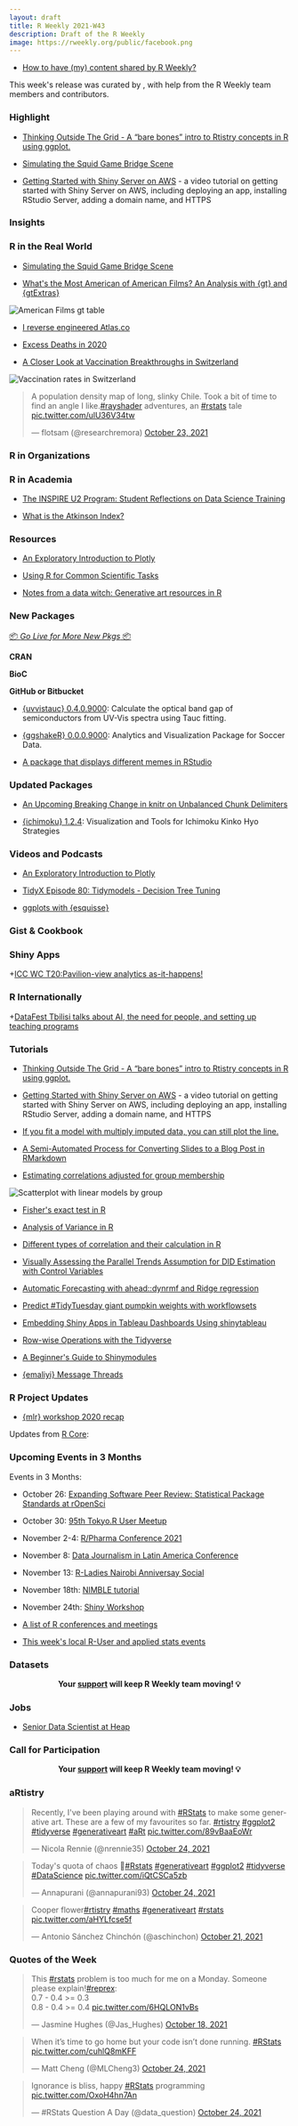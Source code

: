 ```yaml
---
layout: draft
title: R Weekly 2021-W43
description: Draft of the R Weekly
image: https://rweekly.org/public/facebook.png
---
```



+ [How to have (my) content shared by R Weekly?](https://github.com/rweekly/rweekly.org#how-to-have-my-content-shared-by-r-weekly)


This week's release was curated by [](), with help from the R Weekly team members and contributors.


###  Highlight

+ [Thinking Outside The Grid - A “bare bones” intro to Rtistry concepts in R using ggplot.](https://www.thetidytrekker.com/post/thinking-outside-the-grid)

+ [Simulating the Squid Game Bridge Scene](https://www.jhelvy.com/posts/2021-10-19-monte-carlo-bridge-game/)

+ [Getting Started with Shiny Server on AWS](https://youtu.be/JL4T0qfqY7k) - a video tutorial on getting started with Shiny Server on AWS, including deploying an app, installing RStudio Server, adding a domain name, and HTTPS

### Insights


### R in the Real World

+ [Simulating the Squid Game Bridge Scene](https://www.jhelvy.com/posts/2021-10-19-monte-carlo-bridge-game/)

+ [What's the Most American of American Films? An Analysis with {gt} and {gtExtras}](https://jlaw.netlify.app/2021/10/18/what-s-the-most-american-of-american-films-an-analysis-with-gt-and-gtextras/)

![American Films gt table](https://raw.githubusercontent.com/rweekly/image/master/2021-10-25/american.png)

+ [I reverse engineered Atlas.co](https://bensstats.wordpress.com/2021/10/21/robservations-15-i-reverse-engineered-atlas-co-well-some-of-it/)

+ [Excess Deaths in 2020](https://kieranhealy.org/blog/archives/2021/10/21/excess-deaths-in-2020/)

+ [A Closer Look at Vaccination Breakthroughs in Switzerland](https://mirai-solutions.ch/news/2021/10/20/covid19-vaccination-breakthroughs-switzerland/)

![Vaccination rates in Switzerland](https://raw.githubusercontent.com/rweekly/image/master/2021-10-25/vax_switz.png)

<blockquote class="twitter-tweet"><p lang="en" dir="ltr">A population density map of long, slinky Chile. Took a bit of time to find an angle I like.<a href="https://twitter.com/hashtag/rayshader?src=hash&amp;ref_src=twsrc%5Etfw">#rayshader</a> adventures, an <a href="https://twitter.com/hashtag/rstats?src=hash&amp;ref_src=twsrc%5Etfw">#rstats</a> tale <a href="https://t.co/ulU36V34tw">pic.twitter.com/ulU36V34tw</a></p>&mdash; flotsam (@researchremora) <a href="https://twitter.com/researchremora/status/1451918966864203782?ref_src=twsrc%5Etfw">October 23, 2021</a></blockquote> <script async src="https://platform.twitter.com/widgets.js" charset="utf-8"></script>

###  R in Organizations



###  R in Academia

+ [The INSPIRE U2 Program: Student Reflections on Data Science Training](https://blog.rstudio.com/2021/10/22/the-inspire-u2-program-student-reflections/)

+ [What is the Atkinson Index?](https://statisticaloddsandends.wordpress.com/2021/10/15/what-is-the-atkinson-index/)

###  Resources

+ [An Exploratory Introduction to Plotly](https://albert-rapp.de/post/2021-10-16-exploratory-intro-plotly/)

+ [Using R for Common Scientific Tasks](https://raw.githack.com/etmckinley/Coffey-Lab-R-Tutorial/main/R-tutorial-xaringnan.html#1)

+ [Notes from a data witch: Generative art resources in R](https://blog.djnavarro.net/posts/2021-10-19_rtistry-posts/)

###  New Packages

<p class="added-hostname"><a href="https://rweekly.org/live" target="_blank" class="externalLink">📦 <i>Go Live for More New Pkgs</i> 📦</a></p>

**CRAN**



**BioC**



**GitHub or Bitbucket**

+ [{uvvistauc} 0.4.0.9000](https://github.com/solarchemist/uvvistauc): Calculate the optical band gap of semiconductors from UV-Vis spectra using Tauc fitting.

+ [{ggshakeR} 0.0.0.9000](https://github.com/abhiamishra/ggshakeR): Analytics and Visualization Package for Soccer Data.

+ [A package that displays different memes in RStudio](https://github.com/Shelmith-Kariuki/rKenyaMemes)

### Updated Packages

+ [An Upcoming Breaking Change in knitr on Unbalanced Chunk Delimiters](https://yihui.org/en/2021/10/unbalanced-delimiters/)

+ [{ichimoku} 1.2.4](https://cran.r-project.org/package=ichimoku): Visualization and Tools for Ichimoku Kinko Hyo Strategies

###  Videos and Podcasts

+ [An Exploratory Introduction to Plotly](https://youtu.be/rzpbQ93pmPM)

+ [TidyX Episode 80: Tidymodels - Decision Tree Tuning](https://bit.ly/TidyX_Ep80)

+ [ggplots with {esquisse}](https://www.youtube.com/watch?v=6LV_p3Zi-LM&ab_channel=BusinessScience)

### Gist & Cookbook



### Shiny Apps

+[ICC WC T20:Pavilion-view analytics as-it-happens!](https://gigadom.in/2021/10/18/googlyplusplus2021icc-wc-t20pavilion-view-analytics-as-it-happens/)



### R Internationally

+[DataFest Tbilisi talks about AI, the need for people, and setting up teaching programs](https://www.r-consortium.org/blog/2021/10/19/datafest-tbilisi-talks-about-ai-the-need-for-people-and-setting-up-teaching-programs)



###  Tutorials

+ [Thinking Outside The Grid - A “bare bones” intro to Rtistry concepts in R using ggplot.](https://www.thetidytrekker.com/post/thinking-outside-the-grid)

+ [Getting Started with Shiny Server on AWS](https://youtu.be/JL4T0qfqY7k) - a video tutorial on getting started with Shiny Server on AWS, including deploying an app, installing RStudio Server, adding a domain name, and HTTPS

+ [If you fit a model with multiply imputed data, you can still plot the line.](https://solomonkurz.netlify.app/post/2021-10-21-if-you-fit-a-model-with-multiply-imputed-data-you-can-still-plot-the-line/)

+ [A Semi-Automated Process for Converting Slides to a Blog Post in RMarkdown](https://kaijagahm.netlify.app/posts/2021-10-14-publishing-scrollable-slides-in-rmarkdown/)

+ [Estimating correlations adjusted for group membership](https://www.pipinghotdata.com/posts/2021-10-11-estimating-correlations-adjusted-for-group-membership/)

![Scatterplot with linear models by group](https://raw.githubusercontent.com/rweekly/image/master/2021-10-25/shannon_corr.png)

+ [Fisher's exact test in R](https://www.reneshbedre.com/blog/fisher-exact-test.html)

+ [Analysis of Variance in R](https://finnstats.com/index.php/2021/10/24/analysis-of-variance-in-r/)

+ [Different types of correlation and their calculation in R](https://www.reneshbedre.com/blog/correlation-analysis-r.html)

+ [Visually Assessing the Parallel Trends Assumption for DID Estimation with Control Variables](http://skranz.github.io//r/2021/10/20/ParallelTrendsPlot.html)

+ [Automatic Forecasting with ahead::dynrmf and Ridge regression](https://thierrymoudiki.github.io/blog/2021/10/22/r/misc/ahead-ridge)

+ [Predict #TidyTuesday giant pumpkin weights with workflowsets](https://juliasilge.com/blog/giant-pumpkins/)

+ [Embedding Shiny Apps in Tableau Dashboards Using shinytableau](https://blog.rstudio.com/2021/10/21/embedding-shiny-apps-in-tableau-dashboards-using-shinytableau/)

+ [Row-wise Operations with the Tidyverse](https://rtask.thinkr.fr/row-wise-operations-with-the-tidyverse/)

+ [A Beginner's Guide to Shinymodules](https://rviews.rstudio.com/2021/10/20/a-beginner-s-guide-to-shiny-modules/)

+ [{emaliyi} Message Threads](https://datawookie.dev/blog/2021/10/emayili-message-threads/)

<!--<div class="post-more-begin></div><div class="post-more-end"></div>-->

###  R Project Updates

+ [{mlr} workshop 2020 recap](https://mlr-org.com/post/mlr-workshop-2021-recap/)

Updates from [R Core](http://developer.r-project.org/blosxom.cgi/R-devel/NEWS):


###  Upcoming Events in 3 Months

Events in 3 Months:

+ October 26: [Expanding Software Peer Review: Statistical Package Standards at rOpenSci](https://ropensci.org/commcalls/oct2021-statsreview02/)

+ October 30: [95th Tokyo.R User Meetup](https://tokyor.connpass.com/event/225967/)

+ November 2-4: [R/Pharma Conference 2021](https://rinpharma.com/)

+ November 8: [Data Journalism in Latin America Conference](https://www.r-consortium.org/blog/2021/10/18/largest-data-journalism-conference-in-latin-america-coda-br-starts-nov-8)

+ November 13: [R-Ladies Nairobi Anniversay Social](https://t.co/Q7ZSj0PJkf?amp=1)

+ November 18th: [NIMBLE tutorial](https://r-nimble.org/nimble-online-tutorial-november-18-2021)

+ November 24th: [Shiny Workshop](https://mirai-solutions.ch/news/2021/10/22/announce-shiny3-ws/)

+ [A list of R conferences and meetings](https://jumpingrivers.github.io/meetingsR/events.html)

+ [This week's local R-User and applied stats events](https://community.rstudio.com/c/irl)


### Datasets


<p class="hide-support added-hostname support-rweekly" style="text-align: center;font-weight: bold;">Your <a class="non-visited externalLink" href="https://www.patreon.com/rweekly" onclick="pas(this)">support</a> will keep R Weekly team moving! 💡</p>


### Jobs

+ [Senior Data Scientist at Heap](https://heap.io/careers/jobs?gh_jid=3580870)


###  Call for Participation


<p class="hide-support added-hostname support-rweekly" style="text-align: center;font-weight: bold;">Your <a class="non-visited externalLink" href="https://www.patreon.com/rweekly" onclick="pas(this)">support</a> will keep R Weekly team moving! 💡</p>

### aRtistry

<blockquote class="twitter-tweet"><p lang="en" dir="ltr">Recently, I&#39;ve been playing around with <a href="https://twitter.com/hashtag/RStats?src=hash&amp;ref_src=twsrc%5Etfw">#RStats</a> to make some generative art. These are a few of my favourites so far. <a href="https://twitter.com/hashtag/rtistry?src=hash&amp;ref_src=twsrc%5Etfw">#rtistry</a> <a href="https://twitter.com/hashtag/ggplot2?src=hash&amp;ref_src=twsrc%5Etfw">#ggplot2</a> <a href="https://twitter.com/hashtag/tidyverse?src=hash&amp;ref_src=twsrc%5Etfw">#tidyverse</a> <a href="https://twitter.com/hashtag/generativeart?src=hash&amp;ref_src=twsrc%5Etfw">#generativeart</a> <a href="https://twitter.com/hashtag/aRt?src=hash&amp;ref_src=twsrc%5Etfw">#aRt</a> <a href="https://t.co/89vBaaEoWr">pic.twitter.com/89vBaaEoWr</a></p>&mdash; Nicola Rennie (@nrennie35) <a href="https://twitter.com/nrennie35/status/1452327870429339656?ref_src=twsrc%5Etfw">October 24, 2021</a></blockquote> <script async src="https://platform.twitter.com/widgets.js" charset="utf-8"></script>

<blockquote class="twitter-tweet"><p lang="en" dir="ltr">Today&#39;s quota of chaos 🎨<a href="https://twitter.com/hashtag/Rstats?src=hash&amp;ref_src=twsrc%5Etfw">#Rstats</a> <a href="https://twitter.com/hashtag/generativeart?src=hash&amp;ref_src=twsrc%5Etfw">#generativeart</a> <a href="https://twitter.com/hashtag/ggplot2?src=hash&amp;ref_src=twsrc%5Etfw">#ggplot2</a> <a href="https://twitter.com/hashtag/tidyverse?src=hash&amp;ref_src=twsrc%5Etfw">#tidyverse</a> <a href="https://twitter.com/hashtag/DataScience?src=hash&amp;ref_src=twsrc%5Etfw">#DataScience</a> <a href="https://t.co/iQtCSCa5zb">pic.twitter.com/iQtCSCa5zb</a></p>&mdash; Annapurani (@annapurani93) <a href="https://twitter.com/annapurani93/status/1452261720475455497?ref_src=twsrc%5Etfw">October 24, 2021</a></blockquote> <script async src="https://platform.twitter.com/widgets.js" charset="utf-8"></script>

<blockquote class="twitter-tweet"><p lang="en" dir="ltr">Cooper flower<a href="https://twitter.com/hashtag/rtistry?src=hash&amp;ref_src=twsrc%5Etfw">#rtistry</a> <a href="https://twitter.com/hashtag/maths?src=hash&amp;ref_src=twsrc%5Etfw">#maths</a> <a href="https://twitter.com/hashtag/generativeart?src=hash&amp;ref_src=twsrc%5Etfw">#generativeart</a> <a href="https://twitter.com/hashtag/rstats?src=hash&amp;ref_src=twsrc%5Etfw">#rstats</a> <a href="https://t.co/aHYLfcse5f">pic.twitter.com/aHYLfcse5f</a></p>&mdash; Antonio Sánchez Chinchón (@aschinchon) <a href="https://twitter.com/aschinchon/status/1451296564509560843?ref_src=twsrc%5Etfw">October 21, 2021</a></blockquote> <script async src="https://platform.twitter.com/widgets.js" charset="utf-8"></script>



###  Quotes of the Week

<blockquote class="twitter-tweet"><p lang="en" dir="ltr">This <a href="https://twitter.com/hashtag/rstats?src=hash&amp;ref_src=twsrc%5Etfw">#rstats</a> problem is too much for me on a Monday. Someone please explain!<a href="https://twitter.com/hashtag/reprex?src=hash&amp;ref_src=twsrc%5Etfw">#reprex</a>: <br>0.7 - 0.4 &gt;= 0.3<br>0.8 - 0.4 &gt;= 0.4 <a href="https://t.co/6HQLON1vBs">pic.twitter.com/6HQLON1vBs</a></p>&mdash; Jasmine Hughes (@Jas_Hughes) <a href="https://twitter.com/Jas_Hughes/status/1450173659646083075?ref_src=twsrc%5Etfw">October 18, 2021</a></blockquote> <script async src="https://platform.twitter.com/widgets.js" charset="utf-8"></script>

<blockquote class="twitter-tweet"><p lang="en" dir="ltr">When it’s time to go home but your code isn’t done running. <a href="https://twitter.com/hashtag/RStats?src=hash&amp;ref_src=twsrc%5Etfw">#RStats</a> <a href="https://t.co/cuhlQ8mKFF">pic.twitter.com/cuhlQ8mKFF</a></p>&mdash; Matt Cheng (@MLCheng3) <a href="https://twitter.com/MLCheng3/status/1452403381021020161?ref_src=twsrc%5Etfw">October 24, 2021</a></blockquote> <script async src="https://platform.twitter.com/widgets.js" charset="utf-8"></script>

<blockquote class="twitter-tweet"><p lang="en" dir="ltr">Ignorance is bliss, happy <a href="https://twitter.com/hashtag/RStats?src=hash&amp;ref_src=twsrc%5Etfw">#RStats</a> programming <a href="https://t.co/OxoH4hn7An">pic.twitter.com/OxoH4hn7An</a></p>&mdash; #RStats Question A Day (@data_question) <a href="https://twitter.com/data_question/status/1452146716984045572?ref_src=twsrc%5Etfw">October 24, 2021</a></blockquote> <script async src="https://platform.twitter.com/widgets.js" charset="utf-8"></script>

